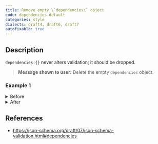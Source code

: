```yaml
---
title: Remove empty \`dependencies\` object
code: dependencies-default
categories: style
dialects: draft4, draft6, draft7
autofixable: true
---
```


## Description
`dependencies:{}` never alters validation; it should be dropped.

> **Message shown to user:**
> Delete the empty `dependencies` object.

### Example 1
<details><summary>Before</summary>

```json
{
  "$schema": "http://json-schema.org/draft-07/schema#",
  "type": "object",
  "dependencies": {}
}
```
</details>

<details><summary>After</summary>

```json
{
  "$schema": "http://json-schema.org/draft-07/schema#",
  "type": "object"
}
```
</details>

## References
* <https://json-schema.org/draft/07/json-schema-validation.html#dependencies>
